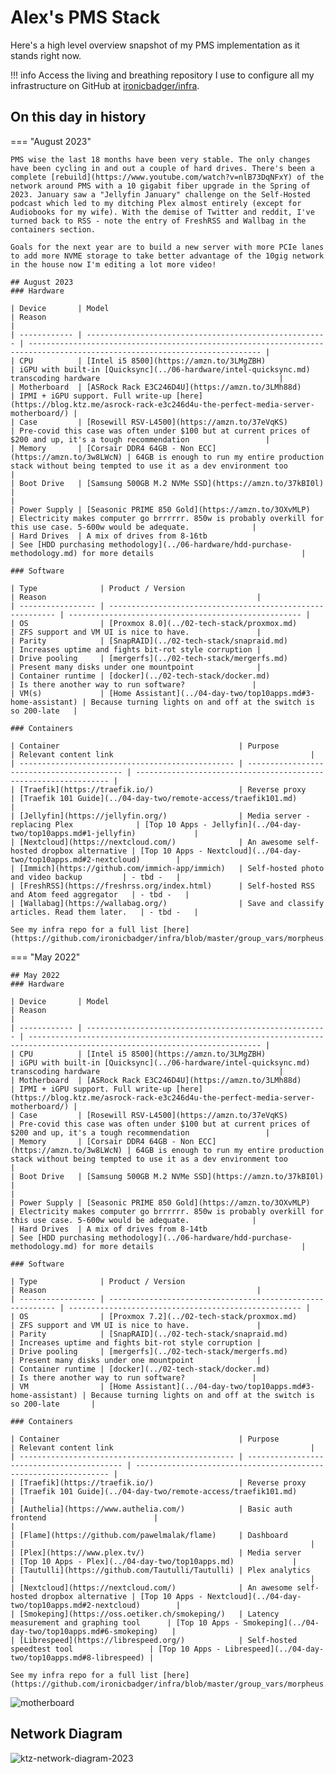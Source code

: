 # Alex's PMS Stack

Here's a high level overview snapshot of my PMS implementation as it stands right now.

!!! info
    Access the living and breathing repository I use to configure all my infrastructure on GitHub at [ironicbadger/infra](https://github.com/ironicbadger/infra).



## On this day in history

=== "August 2023"

    PMS wise the last 18 months have been very stable. The only changes have been cycling in and out a couple of hard drives. There's been a complete [rebuild](https://www.youtube.com/watch?v=nlB73DqNFxY) of the network around PMS with a 10 gigabit fiber upgrade in the Spring of 2023. January saw a "Jellyfin January" challenge on the Self-Hosted podcast which led to my ditching Plex almost entirely (except for Audiobooks for my wife). With the demise of Twitter and reddit, I've turned back to RSS - note the entry of FreshRSS and Wallbag in the containers section.

    Goals for the next year are to build a new server with more PCIe lanes to add more NVME storage to take better advantage of the 10gig network in the house now I'm editing a lot more video!
    
    ## August 2023
    ### Hardware

    | Device       | Model                                                  | Reason                                                                                                                     |
    | ------------ | ------------------------------------------------------ | -------------------------------------------------------------------------------------------------------------------------- |
    | CPU          | [Intel i5 8500](https://amzn.to/3LMgZBH)               | iGPU with built-in [Quicksync](../06-hardware/intel-quicksync.md) transcoding hardware                                        |
    | Motherboard  | [ASRock Rack E3C246D4U](https://amzn.to/3LMh88d)       | IPMI + iGPU support. Full write-up [here](https://blog.ktz.me/asrock-rack-e3c246d4u-the-perfect-media-server-motherboard/) |
    | Case         | [Rosewill RSV-L4500](https://amzn.to/37eVqKS)          | Pre-covid this case was often under $100 but at current prices of $200 and up, it's a tough recommendation                 |
    | Memory       | [Corsair DDR4 64GB - Non ECC](https://amzn.to/3w8LWcN) | 64GB is enough to run my entire production stack without being tempted to use it as a dev environment too                  |
    | Boot Drive   | [Samsung 500GB M.2 NVMe SSD](https://amzn.to/37kBI0l)  |                                                                                                                            |
    | Power Supply | [Seasonic PRIME 850 Gold](https://amzn.to/3OXvMLP)     | Electricity makes computer go brrrrrr. 850w is probably overkill for this use case. 5-600w would be adequate.              |
    | Hard Drives  | A mix of drives from 8-16tb                            | See [HDD purchasing methodology](../06-hardware/hdd-purchase-methodology.md) for more details                                 |

    ### Software

    | Type              | Product / Version                                          | Reason                                               |
    | ----------------- | ---------------------------------------------------------- | ---------------------------------------------------- |
    | OS                | [Proxmox 8.0](../02-tech-stack/proxmox.md)                    | ZFS support and VM UI is nice to have.               |
    | Parity            | [SnapRAID](../02-tech-stack/snapraid.md)                      | Increases uptime and fights bit-rot style corruption |
    | Drive pooling     | [mergerfs](../02-tech-stack/mergerfs.md)                      | Present many disks under one mountpoint              |
    | Container runtime | [docker](../02-tech-stack/docker.md)                          | Is there another way to run software?               |
    | VM(s)             | [Home Assistant](../04-day-two/top10apps.md#3-home-assistant) | Because turning lights on and off at the switch is so 200-late   |

    ### Containers

    | Container                                        | Purpose                                    | Relevant content link                                            |
    | ------------------------------------------------ | ------------------------------------------ | ---------------------------------------------------------------- |
    | [Traefik](https://traefik.io/)                   | Reverse proxy                              | [Traefik 101 Guide](../04-day-two/remote-access/traefik101.md)              |
    | [Jellyfin](https://jellyfin.org/)                | Media server - replacing Plex              | [Top 10 Apps - Jellyfin](../04-day-two/top10apps.md#1-jellyfin)             |
    | [Nextcloud](https://nextcloud.com/)              | An awesome self-hosted dropbox alternative | [Top 10 Apps - Nextcloud](../04-day-two/top10apps.md#2-nextcloud)        |
    | [Immich](https://github.com/immich-app/immich)   | Self-hosted photo and video backup         | - tbd -   |
    | [FreshRSS](https://freshrss.org/index.html)      | Self-hosted RSS and Atom feed aggregator   | - tbd -   |
    | [Wallabag](https://wallabag.org/)                | Save and classify articles. Read them later.   | - tbd -   |

    See my infra repo for a full list [here](https://github.com/ironicbadger/infra/blob/master/group_vars/morpheus.yaml#L275).

=== "May 2022"
    
    ## May 2022
    ### Hardware

    | Device       | Model                                                  | Reason                                                                                                                     |
    | ------------ | ------------------------------------------------------ | -------------------------------------------------------------------------------------------------------------------------- |
    | CPU          | [Intel i5 8500](https://amzn.to/3LMgZBH)               | iGPU with built-in [Quicksync](../06-hardware/intel-quicksync.md) transcoding hardware                                        |
    | Motherboard  | [ASRock Rack E3C246D4U](https://amzn.to/3LMh88d)       | IPMI + iGPU support. Full write-up [here](https://blog.ktz.me/asrock-rack-e3c246d4u-the-perfect-media-server-motherboard/) |
    | Case         | [Rosewill RSV-L4500](https://amzn.to/37eVqKS)          | Pre-covid this case was often under $100 but at current prices of $200 and up, it's a tough recommendation                 |
    | Memory       | [Corsair DDR4 64GB - Non ECC](https://amzn.to/3w8LWcN) | 64GB is enough to run my entire production stack without being tempted to use it as a dev environment too                  |
    | Boot Drive   | [Samsung 500GB M.2 NVMe SSD](https://amzn.to/37kBI0l)  |                                                                                                                            |
    | Power Supply | [Seasonic PRIME 850 Gold](https://amzn.to/3OXvMLP)     | Electricity makes computer go brrrrrr. 850w is probably overkill for this use case. 5-600w would be adequate.              |
    | Hard Drives  | A mix of drives from 8-14tb                            | See [HDD purchasing methodology](../06-hardware/hdd-purchase-methodology.md) for more details                                 |

    ### Software

    | Type              | Product / Version                                          | Reason                                               |
    | ----------------- | ---------------------------------------------------------- | ---------------------------------------------------- |
    | OS                | [Proxmox 7.2](../02-tech-stack/proxmox.md)                    | ZFS support and VM UI is nice to have.               |
    | Parity            | [SnapRAID](../02-tech-stack/snapraid.md)                      | Increases uptime and fights bit-rot style corruption |
    | Drive pooling     | [mergerfs](../02-tech-stack/mergerfs.md)                      | Present many disks under one mountpoint              |
    | Container runtime | [docker](../02-tech-stack/docker.md)                          | Is there another way to run software?               |
    | VM                | [Home Assistant](../04-day-two/top10apps.md#3-home-assistant) | Because turning lights on and off at the switch is so 200-late       |

    ### Containers

    | Container                                        | Purpose                                    | Relevant content link                                            |
    | ------------------------------------------------ | ------------------------------------------ | ---------------------------------------------------------------- |
    | [Traefik](https://traefik.io/)                   | Reverse proxy                              | [Traefik 101 Guide](../04-day-two/remote-access/traefik101.md)              |
    | [Authelia](https://www.authelia.com/)            | Basic auth frontend                        |                                                                  |
    | [Flame](https://github.com/pawelmalak/flame)     | Dashboard                                  |                                                                  |
    | [Plex](https://www.plex.tv/)                     | Media server                               | [Top 10 Apps - Plex](../04-day-two/top10apps.md)             |
    | [Tautulli](https://github.com/Tautulli/Tautulli) | Plex analytics                             |                                                                  |
    | [Nextcloud](https://nextcloud.com/)              | An awesome self-hosted dropbox alternative | [Top 10 Apps - Nextcloud](../04-day-two/top10apps.md#2-nextcloud)        |
    | [Smokeping](https://oss.oetiker.ch/smokeping/)   | Latency measurement and graphing tool      | [Top 10 Apps - Smokeping](../04-day-two/top10apps.md#6-smokeping)   |
    | [Librespeed](https://librespeed.org/)            | Self-hosted speedtest tool                 | [Top 10 Apps - Librespeed](../04-day-two/top10apps.md#8-librespeed) |

    See my infra repo for a full list [here](https://github.com/ironicbadger/infra/blob/master/group_vars/morpheus.yaml#L275).

![motherboard](../images/hardware/asrockmobo.jpg)

## Network Diagram

![ktz-network-diagram-2023](../images/diagrams/ktz-network-diagram-2023.png)